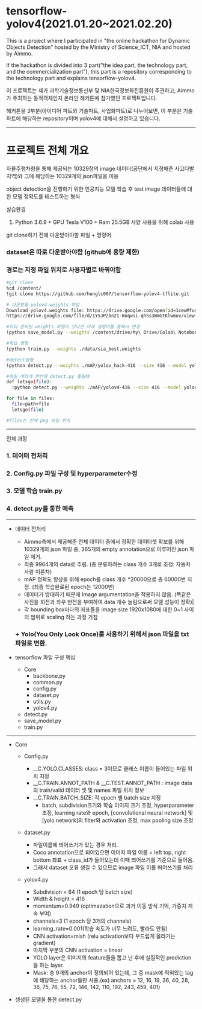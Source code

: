 # tensorflow-yolov4(2021.01.20~2021.02.20)

This is a project where I participated in "the online hackathon for Dynamic Objects Detection" hosted by the Ministry of Science_ICT, NIA and hosted by Aimmo.

If the hackathon is divided into 3 part("the idea part, the technology part, and the commercialization part"), this part is a repository corresponding to the technology part and explains tensorflow-yolov4.

이 프로젝트는 제가 과학기술정보통신부 및 NIA한국정보화진흥원이 주관하고, Aimmo가 주최하는 동적객체인지 온라인 해커톤에 참가했던 프로젝트입니다.

해커톤을 3부분(아이디어 파트와 기술파트, 사업화파트)로 나누어보면, 이 부분은 기술파트에 해당하는 repository이며 yolov4에 대해서 설명하고 있습니다.

------
# 프로젝트 전체 개요

자율주행차량을 통해 제공되는 10329장의 image 데이터(공단에서 지정해준 사고다발지역)와 그에 해당하는 10329개의 json파일을 이용

object detection을 진행하기 위한 인공지능 모델 학습 후 test image 데이터들에 대한 모델 정확도를 테스트하는 형식

실습환경
1. Python 3.6.9 + GPU Tesla V100 + Ram 25.5GB 사양 사용을 위해 colab 사용

git clone하기 전에 다운받아야할 파일 + 명령어
### dataset은 따로 다운받아야함 (github에 용량 제한)
### 경로는 지정 파일 위치로 사용자별로 바꿔야함
```bash
#git clone
%cd /content/
!git clone https://github.com/hunglc007/tensorflow-yolov4-tflite.git

# 다운받을 yolov4.weights 파일
Download yolov4.weights file: https://drive.google.com/open?id=1cewMfusmPjYWbrnuJRuKhPMwRe_b9PaT
https://drive.google.com/file/d/1Y5JP2bn2I-Woqwsi-qhSs3WmGtKlwmov/view

#이미 준비된 weights 파일이 있다면 아래 명령어를 통해서 변경
!python save_model.py --weights /content/drive/My\ Drive/Colab\ Notebooks/darknet/bin/darknet/backup_01/sia_best.weights --output ./mAP/yolov_hack-416 --input_size 416 --model yolov4

#학습 명령
!python train.py --weights ./data/sia_best.weights

#detect명령
!python detect.py --weights ./mAP/yolov_hack-416 --size 416 --model yolov4 --image /content/ab.png

#파일 여러개 한번에 detect.py 돌릴떄
def letsgo(file):
  !python detect.py --weights ./mAP/yolov4-416 --size 416 --model yolov4 --image $file

for file in files:
  file=path+file
  letsgo(file)

#files는 전체 png 파일 위치
```
------
전체 과정
### 1. 데이터 전처리
### 2. Config.py 파일 구성 및 hyperparameter수정
### 3. 모델 학습 train.py
### 4. detect.py를 통한 예측
---
+ 데이터 전처리
  + Aimmo측에서 제공해준 전체 데이터 중에서 정확한 데이터셋 확보를 위해 10329개의 json 파일 중, 365개의 empty annotation으로 이루어진 json 파일 제거. 
  + 최종 9964개의 data로 추림. (총 분류하려는 class 개수 3개로 조정: 자동차 사람 이륜차)
  + mAP 정확도 향상을 위해 epoch를 class 개수 *20000으로 총 60000번 지정. (최종 학습완료된 epoch는 12000번)
  + 데이터가 방대하기 때문에 Image argumentation을 적용하지 않음. (똑같은 사진을 회전과 좌우 반전을 부여하여 data 개수 늘림으로써 모델 성능이 정확)|
  + 각 bounding box마다의 좌표들을 image size 1920x1080에 대한 0~1 사이의 범위로 scaling 하는 과정 거침
  ### + Yolo(You Only Look Once)를 사용하기 위해서 json 파일을 txt 파일로 변환.

+ tensorflow 파일 구성 핵심
  + Core
    + backbone.py
    + common.py
    + config.py
    + dataset.py
    + utils.py
    + yolov4.py
  + detect.py
  + save_model.py
  + train.py
---
+ Core
  + Config.py
    + __C.YOLO.CLASSES: class = 3이므로 클래스 이름이 들어있는 파일 위치 지정
    + __C.TRAIN.ANNOT_PATH & __C.TEST.ANNOT_PATH : image data의 train/valid 데이터 셋 및 names 파일 위치 정보
    + __C.TRAIN.BATCH_SIZE: 각 epoch 별 batch size 지정
	  + batch, subdivision크기와 학습 이미지 크기 조정, hyperparameter 조정, learning rate와 epoch, [convolutional neural network] 및 [yolo network]의 filter와 activation 조정, max pooling size 조정
	
  + dataset.py
    + 파일이름에 띄어쓰기가 있는 경우 처리.
    + Coco annotation으로 되어있으면 이미지 파일 이름 + left top, right bottom 좌표 + class_id가 들어오는데 이때 띄어쓰기를 기준으로 들어옴.
    + 그래서 dataset 오류 생길 수 있으므로 image 파일 이름 띄어쓰기를 처리

  + yolov4.py
    + Subdivision = 64 (1 epoch 당 batch size)
    + Width & height = 416
    + momentum=0.949 (optimazation으로 과거 이동 방식 기억, 가중치 계속 부여)
    + channels=3	(1 epoch 당 3개의 channels)
    + learning_rate=0.001(학습 속도가 너무 느려도, 빨라도 안됨)
    + CNN activation=mish (relu activation보다 부드럽게 올라가는 gradient)
    + 마지막 부분의 CNN activation = linear
    + YOLO layer은 이미지의 feature들을 뽑고 난 후에 실질적인 prediction을 하는 layer. 
    + Mask: 총 9개의 anchor이 정의되어 있는데, 그 중 mask에 적혀있는 tag에 해당하는 anchor들만 사용.(ex) anchors = 12, 16, 19, 36, 40, 28, 36, 75, 76, 55, 72, 146, 142, 110, 192, 243, 459, 401)

+ 생성된 모델을 통한 detect.py
